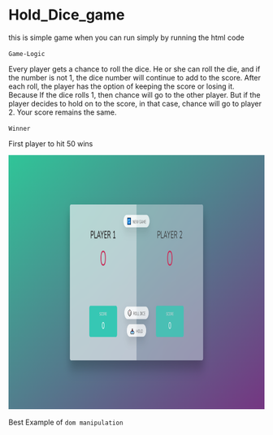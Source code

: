 # Hold_Dice_game

this is simple game when you can run simply by running the html code 

`Game-Logic`

Every player gets a chance to roll the dice. He or she can roll the die, and if the number is not 1, the dice number will continue to add to the score. After each roll, the player has the option of keeping the score or losing it. Because If the dice rolls 1, then chance will go to the other player. But if the player decides to hold on to the score, in that case, chance will go to player 2. Your score remains the same.

`Winner`

First player to hit 50 wins


<img src='https://github.com/dexter9code/Hold_Dice_game/blob/master/real_hold_dice.png' width='100%' height='500' >


Best Example of  `dom manipulation`
